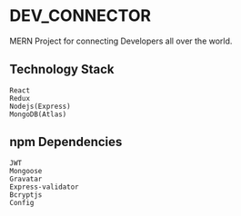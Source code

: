 # DEV_CONNECTOR
 MERN Project for connecting Developers all over the world.

## Technology Stack
    React
    Redux
    Nodejs(Express)
    MongoDB(Atlas)
## npm Dependencies    
    JWT
    Mongoose
    Gravatar
    Express-validator
    Bcryptjs
    Config

